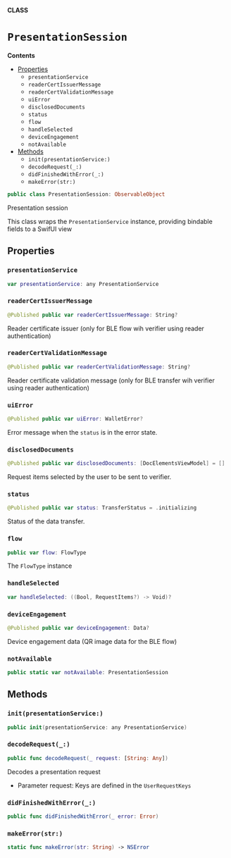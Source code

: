 **CLASS**

# `PresentationSession`

**Contents**

- [Properties](#properties)
  - `presentationService`
  - `readerCertIssuerMessage`
  - `readerCertValidationMessage`
  - `uiError`
  - `disclosedDocuments`
  - `status`
  - `flow`
  - `handleSelected`
  - `deviceEngagement`
  - `notAvailable`
- [Methods](#methods)
  - `init(presentationService:)`
  - `decodeRequest(_:)`
  - `didFinishedWithError(_:)`
  - `makeError(str:)`

```swift
public class PresentationSession: ObservableObject
```

Presentation session

This class wraps the ``PresentationService`` instance, providing bindable fields to a SwifUI view

## Properties
### `presentationService`

```swift
var presentationService: any PresentationService
```

### `readerCertIssuerMessage`

```swift
@Published public var readerCertIssuerMessage: String?
```

Reader certificate issuer (only for BLE flow wih verifier using reader authentication)

### `readerCertValidationMessage`

```swift
@Published public var readerCertValidationMessage: String?
```

Reader certificate validation message (only for BLE transfer wih verifier using reader authentication)

### `uiError`

```swift
@Published public var uiError: WalletError?
```

Error message when the ``status`` is in the error state.

### `disclosedDocuments`

```swift
@Published public var disclosedDocuments: [DocElementsViewModel] = []
```

Request items selected by the user to be sent to verifier.

### `status`

```swift
@Published public var status: TransferStatus = .initializing
```

Status of the data transfer.

### `flow`

```swift
public var flow: FlowType
```

The ``FlowType`` instance

### `handleSelected`

```swift
var handleSelected: ((Bool, RequestItems?) -> Void)?
```

### `deviceEngagement`

```swift
@Published public var deviceEngagement: Data?
```

Device engagement data (QR image data for the BLE flow)

### `notAvailable`

```swift
public static var notAvailable: PresentationSession
```

## Methods
### `init(presentationService:)`

```swift
public init(presentationService: any PresentationService)
```

### `decodeRequest(_:)`

```swift
public func decodeRequest(_ request: [String: Any])
```

Decodes a presentation request
- Parameter request: Keys are defined in the ``UserRequestKeys``

### `didFinishedWithError(_:)`

```swift
public func didFinishedWithError(_ error: Error)
```

### `makeError(str:)`

```swift
static func makeError(str: String) -> NSError
```
